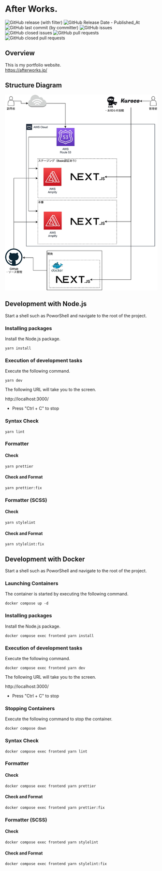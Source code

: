 # After Works.

![GitHub release (with filter)](https://img.shields.io/github/v/release/InumberX/after_works-v006) ![GitHub Release Date - Published_At](https://img.shields.io/github/release-date/InumberX/after_works-v006) ![GitHub last commit (by committer)](https://img.shields.io/github/last-commit/InumberX/after_works-v006) ![GitHub issues](https://img.shields.io/github/issues/InumberX/after_works-v006) ![GitHub closed issues](https://img.shields.io/github/issues-closed/InumberX/after_works-v006) ![GitHub pull requests](https://img.shields.io/github/issues-pr/InumberX/after_works-v006) ![GitHub closed pull requests](https://img.shields.io/github/issues-pr-closed/InumberX/after_works-v006)

## Overview

This is my portfolio website.  
https://afterworks.jp/

## Structure Diagram

![Structure Diagram](readme/img/configuration_diagram.jpg)

## Development with Node.js

Start a shell such as PoworShell and navigate to the root of the project.

### Installing packages

Install the Node.js package.

```shell
yarn install
```

### Execution of development tasks

Execute the following command.

```shell
yarn dev
```

The following URL will take you to the screen.

http://localhost:3000/

- Press "Ctrl + C" to stop

### Syntax Check

```shell
yarn lint
```

### Formatter

#### Check

```shell
yarn prettier
```

#### Check and Format

```shell
yarn prettier:fix
```

### Formatter (SCSS)

#### Check

```shell
yarn stylelint
```

#### Check and Format

```shell
yarn stylelint:fix
```

## Development with Docker

Start a shell such as PoworShell and navigate to the root of the project.

### Launching Containers

The container is started by executing the following command.

```shell
docker compose up -d
```

### Installing packages

Install the Node.js package.

```shell
docker compose exec frontend yarn install
```

### Execution of development tasks

Execute the following command.

```shell
docker compose exec frontend yarn dev
```

The following URL will take you to the screen.

http://localhost:3000/

- Press "Ctrl + C" to stop

### Stopping Containers

Execute the following command to stop the container.

```shell
docker compose down
```

### Syntax Check

```shell
docker compose exec frontend yarn lint
```

### Formatter

#### Check

```shell
docker compose exec frontend yarn prettier
```

#### Check and Format

```shell
docker compose exec frontend yarn prettier:fix
```

### Formatter (SCSS)

#### Check

```shell
docker compose exec frontend yarn stylelint
```

#### Check and Format

```shell
docker compose exec frontend yarn stylelint:fix
```
